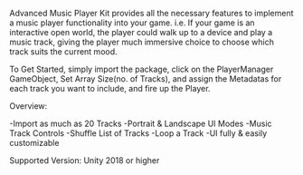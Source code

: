 Advanced Music Player Kit provides all the necessary features to implement a music player functionality into your game.
i.e. If your game is an interactive open world, the player could walk up to a device and play a music track, giving the player much immersive choice to choose which track suits the current mood.


To Get Started, simply import the package, click on the PlayerManager GameObject, Set Array Size(no. of Tracks), and assign the Metadatas for each track you want to include, and fire up the Player.


Overview:

-Import as much as 20 Tracks
-Portrait & Landscape UI Modes
-Music Track Controls
-Shuffle List of Tracks
-Loop a Track
-UI fully & easily customizable

Supported Version: Unity 2018 or higher
